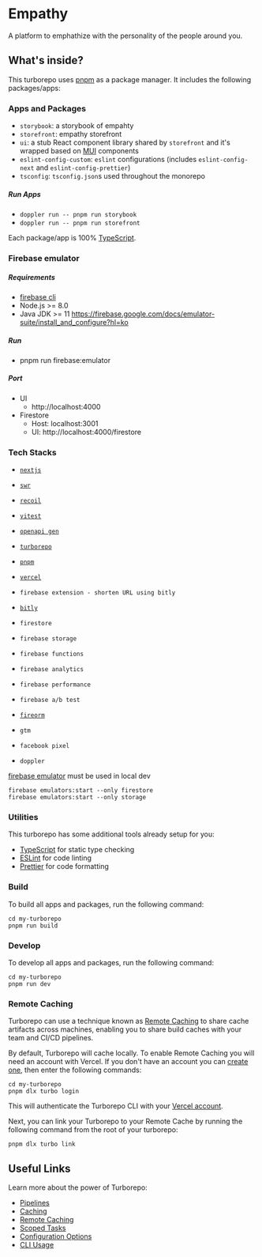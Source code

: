 # Empathy

A platform to emphathize with the personality of the people around you.

## What's inside?

This turborepo uses [pnpm](https://pnpm.io) as a package manager. It includes the following packages/apps:

### Apps and Packages

- `storybook`: a storybook of empahty
- `storefront`: empathy storefront
- `ui`: a stub React component library shared by `storefront` and it's wrapped based on [MUI](https://mui.com/) components
- `eslint-config-custom`: `eslint` configurations (includes `eslint-config-next` and `eslint-config-prettier`)
- `tsconfig`: `tsconfig.json`s used throughout the monorepo

##### Run Apps

- `doppler run -- pnpm run storybook`
- `doppler run -- pnpm run storefront`

Each package/app is 100% [TypeScript](https://www.typescriptlang.org/).

### Firebase emulator

##### Requirements

- [firebase cli](https://firebase.google.com/docs/cli?hl=ko)
- Node.js >= 8.0
- Java JDK >= 11
  https://firebase.google.com/docs/emulator-suite/install_and_configure?hl=ko

##### Run

- pnpm run firebase:emulator

##### Port

- UI
  - http://localhost:4000
- Firestore
  - Host: localhost:3001
  - UI: http://localhost:4000/firestore

### Tech Stacks

- [`nextjs`](https://nextjs.org/)
- [`swr`](https://swr.vercel.app/ko)
- [`recoil`](https://recoiljs.org/ko/)
- [`vitest`](https://vitest.dev/)

- [`openapi gen`](https://github.com/OpenAPITools/openapi-generator)

- [`turborepo`](https://turborepo.org/)
- [`pnpm`](https://pnpm.io/ko/)
- [`vercel`](https://vercel.com/)

- `firebase extension - shorten URL using bitly`
- [`bitly`](https://bitly.com/pages/home/v2)

- `firestore`
- `firebase storage`
- `firebase functions`
- `firebase analytics`
- `firebase performance`
- `firebase a/b test`
- [`fireorm`](https://fireorm.js.org/#/)

- `gtm`
- `facebook pixel`
- `doppler`

[firebase emulator](https://firebase.google.com/docs/rules/emulator-setup?hl=ko) must be used in local dev

```
firebase emulators:start --only firestore
firebase emulators:start --only storage
```

### Utilities

This turborepo has some additional tools already setup for you:

- [TypeScript](https://www.typescriptlang.org/) for static type checking
- [ESLint](https://eslint.org/) for code linting
- [Prettier](https://prettier.io) for code formatting

### Build

To build all apps and packages, run the following command:

```
cd my-turborepo
pnpm run build
```

### Develop

To develop all apps and packages, run the following command:

```
cd my-turborepo
pnpm run dev
```

### Remote Caching

Turborepo can use a technique known as [Remote Caching](https://turborepo.org/docs/core-concepts/remote-caching) to share cache artifacts across machines, enabling you to share build caches with your team and CI/CD pipelines.

By default, Turborepo will cache locally. To enable Remote Caching you will need an account with Vercel. If you don't have an account you can [create one](https://vercel.com/signup), then enter the following commands:

```
cd my-turborepo
pnpm dlx turbo login
```

This will authenticate the Turborepo CLI with your [Vercel account](https://vercel.com/docs/concepts/personal-accounts/overview).

Next, you can link your Turborepo to your Remote Cache by running the following command from the root of your turborepo:

```
pnpm dlx turbo link
```

## Useful Links

Learn more about the power of Turborepo:

- [Pipelines](https://turborepo.org/docs/core-concepts/pipelines)
- [Caching](https://turborepo.org/docs/core-concepts/caching)
- [Remote Caching](https://turborepo.org/docs/core-concepts/remote-caching)
- [Scoped Tasks](https://turborepo.org/docs/core-concepts/scopes)
- [Configuration Options](https://turborepo.org/docs/reference/configuration)
- [CLI Usage](https://turborepo.org/docs/reference/command-line-reference)
